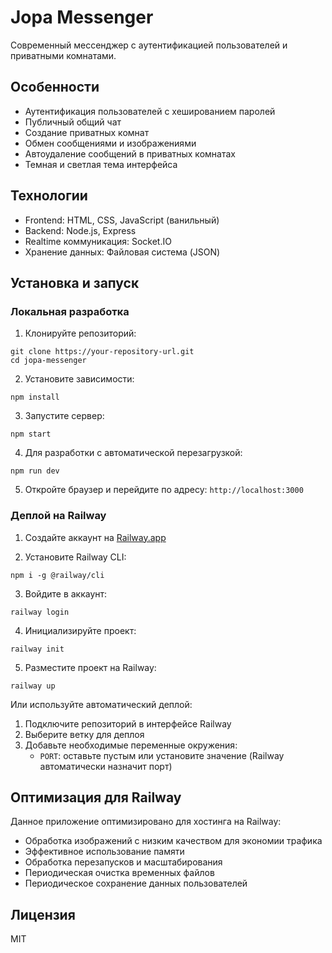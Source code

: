 # Jopa Messenger

Современный мессенджер с аутентификацией пользователей и приватными комнатами.

## Особенности

- Аутентификация пользователей с хешированием паролей
- Публичный общий чат
- Создание приватных комнат
- Обмен сообщениями и изображениями
- Автоудаление сообщений в приватных комнатах
- Темная и светлая тема интерфейса

## Технологии

- Frontend: HTML, CSS, JavaScript (ванильный)
- Backend: Node.js, Express
- Realtime коммуникация: Socket.IO
- Хранение данных: Файловая система (JSON)

## Установка и запуск

### Локальная разработка

1. Клонируйте репозиторий:
```
git clone https://your-repository-url.git
cd jopa-messenger
```

2. Установите зависимости:
```
npm install
```

3. Запустите сервер:
```
npm start
```

4. Для разработки с автоматической перезагрузкой:
```
npm run dev
```

5. Откройте браузер и перейдите по адресу: `http://localhost:3000`

### Деплой на Railway

1. Создайте аккаунт на [Railway.app](https://railway.app)

2. Установите Railway CLI:
```
npm i -g @railway/cli
```

3. Войдите в аккаунт:
```
railway login
```

4. Инициализируйте проект:
```
railway init
```

5. Разместите проект на Railway:
```
railway up
```

Или используйте автоматический деплой:

1. Подключите репозиторий в интерфейсе Railway
2. Выберите ветку для деплоя
3. Добавьте необходимые переменные окружения:
   - `PORT`: оставьте пустым или установите значение (Railway автоматически назначит порт)

## Оптимизация для Railway

Данное приложение оптимизировано для хостинга на Railway:

- Обработка изображений с низким качеством для экономии трафика
- Эффективное использование памяти
- Обработка перезапусков и масштабирования
- Периодическая очистка временных файлов
- Периодическое сохранение данных пользователей

## Лицензия

MIT 